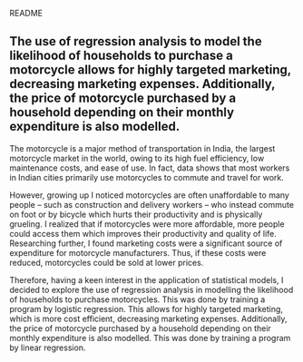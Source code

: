 README

The use of regression analysis to model the likelihood of households to purchase a motorcycle allows for highly targeted marketing, decreasing marketing expenses. Additionally, the price of motorcycle purchased by a household depending on their monthly expenditure is also modelled.
-
The motorcycle is a major method of transportation in India, the largest motorcycle market in the world, owing to its high fuel efficiency, low maintenance costs, and ease of use. In fact, data shows that most workers in Indian cities primarily use motorcycles to commute and travel for work.

However, growing up I noticed motorcycles are often unaffordable to many people – such as construction and delivery workers – who instead commute on foot or by bicycle which hurts their productivity and is physically grueling. I realized that if motorcycles were more affordable, more people could access them which improves their productivity and quality of life. Researching further, I found marketing costs were a significant source of expenditure for motorcycle manufacturers. Thus, if these costs were reduced, motorcycles could be sold at lower prices.

Therefore, having a keen interest in the application of statistical models, I decided to explore the use of regression analysis in modelling the likelihood of households to purchase motorcycles. This was done by training a program by logistic regression. This allows for highly targeted marketing, which is more cost efficient, decreasing marketing expenses. Additionally, the price of motorcycle purchased by a household depending on their monthly expenditure is also modelled. This was done by training a program by linear regression.

